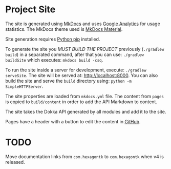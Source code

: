 
# Project Site
The site is generated using [MkDocs] and uses [Google Analytics] for usage statistics. The MkDocs
theme used is [MkDocs Material].

Site generation requires [Python pip](https://pypi.org/project/pip) installed.

To generate the site you *MUST BUILD THE PROJECT* previously (`./gradlew build`) in a separated
command, after that you can use: `./gradlew buildSite` which executes: `mkdocs build -csq`.

To run the site inside a server for development, execute: `./gradlew serveSite`. The site will be
served at: [http://localhost:8000](http://localhost:8000). You can also build the site and serve the
`build` directory using: `python -m SimpleHTTPServer`.

The site properties are loaded from `mkdocs.yml` file. The content from `pages` is copied to
`build/content` in order to add the API Markdown to content.

The site takes the Dokka API generated by all modules and add it to the site.

Pages have a header with a button to edit the content in [GitHub].

[MkDocs]: https://www.mkdocs.org
[Google Analytics]: https://analytics.google.com
[MkDocs Material]: https://squidfunk.github.io/mkdocs-material
[GitHub]: https://github.com

# TODO
Move documentation links from `com.hexagontk` to `com.hexagontk` when v4 is released.
